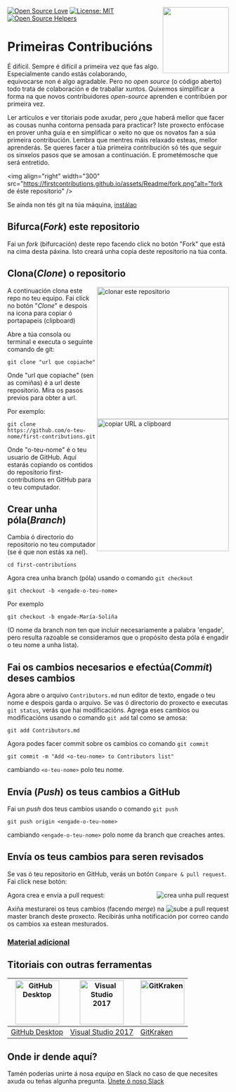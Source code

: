 [![Open Source Love](https://badges.frapsoft.com/os/v1/open-source.svg?v=103)](https://github.com/ellerbrock/open-source-badges/)
[<img align="right" width="150" src="https://firstcontributions.github.io/assets/Readme/join-slack-team.png">](https://join.slack.com/t/firstcontributors/shared_invite/enQtNjkxNzQwNzA2MTMwLTVhMWJjNjg2ODRlNWZhNjIzYjgwNDIyZWYwZjhjYTQ4OTBjMWM0MmFhZDUxNzBiYzczMGNiYzcxNjkzZDZlMDM)
[![License: MIT](https://img.shields.io/badge/License-MIT-green.svg)](https://opensource.org/licenses/MIT)
[![Open Source Helpers](https://www.codetriage.com/roshanjossey/first-contributions/badges/users.svg)](https://www.codetriage.com/roshanjossey/first-contributions)

# Primeiras Contribucións

É difícil. Sempre é difícil a primeira vez que fas algo. Especialmente cando estás colaborando, equivocarse non é algo agradable. Pero no *open source* (o código aberto) todo trata de colaboración e de traballar xuntos. Quixemos simplificar a forma na que novos contribuidores *open-source* aprenden e contribúen por primeira vez.

Ler artículos e ver titoriais pode axudar, pero ¿que haberá mellor que facer as cousas nunha contorna pensada para practicar? Iste proxecto enfócase en prover unha guía e en simplificar o xeito no que os novatos fan a súa primeira contribución. Lembra que mentres máis relaxado esteas, mellor aprenderás. Se queres facer a túa primeira contribución só tés que seguir os sinxelos pasos que se amosan a continuación. E prometémosche que será entretido.

<img align="right" width="300" src="https://firstcontributions.github.io/assets/Readme/fork.png"alt="fork de éste repositorio" />

Se aínda non tés git na túa máquina, [ instálao ]( https://help.github.com/articles/set-up-git/ )

## Bifurca(*Fork*) este repositorio

Fai un *fork* (bifurcación) deste repo facendo click no botón "Fork" que está na cima desta páxina.
Isto creará unha copia deste repositorio na túa conta.

## Clona(*Clone*) o repositorio

<img align="right" width="300" src="https://firstcontributions.github.io/assets/Readme/clone.png" alt="clonar este repositorio" />

A continuación clona este repo no teu equipo. Fai click no botón "*Clone*" e despois na icona para copiar ó portapapeis (clipboard)

Abre a túa consola ou terminal e executa o seguinte comando de git:

```
git clone "url que copiache"
```
Onde "url que copiache" (sen as comiñas) é a url  deste repositorio. Mira os pasos previos para obter a url.

<img align="right" width="300" src="https://firstcontributions.github.io/assets/Readme/copy-to-clipboard.png" alt="copiar URL a clipboard" />

Por exemplo:
```
git clone https://github.com/o-teu-nome/first-contributions.git
```
Onde "o-teu-nome" é o teu usuario de GitHub. Aquí estarás copiando os contidos do repositorio first-contributions en GitHub para o teu computador.

## Crear unha póla(*Branch*)

Cambia ó directorio do repositorio no teu computador (se é que non estás xa nel).

```
cd first-contributions
```

Agora crea unha branch (póla) usando o comando `git checkout`

```
git checkout -b <engade-o-teu-nome>
```

Por exemplo
```
git checkout -b engade-María-Soliña
```

(O nome da branch non ten que incluir necesariamente a palabra 'engade', pero resulta razoable se consideramos que o propósito desta póla é engadir o teu nome a unha lista).

## Fai os cambios necesarios e efectúa(*Commit*) deses cambios

Agora abre o arquivo `Contributors.md` nun editor de texto, engade o teu nome e despois garda o arquivo. Se vas ó directorio do proxecto e executas `git status`, verás que hai modificacións. Agrega eses cambios ou modificacións usando o comando `git add`  tal como se amosa:
```
git add Contributors.md
```

Agora podes facer commit sobre os cambios co comando `git commit`
```
git commit -m "Add <o-teu-nome> to Contributors list"
```
cambiando `<o-teu-nome>` polo teu nome.

## Envía (*Push*) os teus cambios a GitHub

Fai un  *push* dos teus cambios usando o comando `git push`
```
git push origin <engade-o-teu-nome>
```
cambiando `<engade-o-teu-nome>` polo nome da branch que creaches antes.

## Envía os teus cambios para seren revisados

Se vas ó teu repositorio en GitHub, verás un botón `Compare & pull request`. Fai click nese botón:

<img style="float: right;" src="https://firstcontributions.github.io/assets/Readme/compare-and-pull.png" alt="crea unha pull request" />

Agora crea e envía a pull request:

<img style="float: right;" src="https://firstcontributions.github.io/assets/Readme/submit-pull-request.png" alt="sube a pull request" />

Axiña mesturarei os teus cambios (facendo *merge*) na master branch deste proxecto. Recibirás unha notificación por correo cando os cambios xa estean mesturados.

### [ Material adicional ](../additional-material/git_workflow_scenarios/additional-material.md)

## Titoriais con outras ferramentas


|<a href="../github-desktop-tutorial.md"><img alt="GitHub Desktop" src="https://desktop.github.com/images/desktop-icon.svg" width="100"></a>|<a href="../github-windows-vs2017-tutorial.md"><img alt="Visual Studio 2017" src="https://upload.wikimedia.org/wikipedia/commons/c/cd/Visual_Studio_2017_Logo.svg" width="100"></a>|<a href="../gitkraken-tutorial.md"><img alt="GitKraken" src="https://firstcontributions.github.io/assets/Readme/gk-icon.png" width="100"></a>|
|---|---|---|
|[GitHub Desktop](../github-desktop-tutorial.md)|[Visual Studio 2017](../github-windows-vs2017-tutorial.md)|[GitKraken](../gitkraken-tutorial.md)|

## Onde ir dende aquí?

Tamén poderías unirte á nosa *equipa* en Slack no caso de que necesites axuda ou teñas algunha pregunta. [Únete ó noso Slack](https://firstcontributors.slack.com/join/shared_invite/enQtMzE1MTYwNzI3ODQ0LTZiMDA2OGI2NTYyNjM1MTFiNTc4YTRhZTg4OWZjMzA0ZWZmY2UxYzVkMzI1ZmVmOWI4ODdkZWQwNTM2NDVmNjY)
